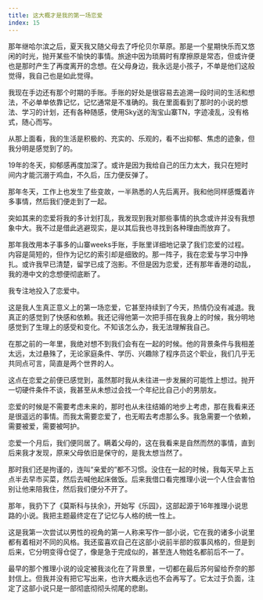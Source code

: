 ```yaml
---
title: 这大概才是我的第一场恋爱
index: 15
---
```


那年继哈尔滨之后，夏天我又随父母去了呼伦贝尔草原。那是一个星期快乐而又悠闲的时光，抛开某些不愉快的事情。旅途中因为琐屑时有摩擦原是常态，但或许便也是那时产生了再度离开的念想。在父母身边，我永远是小孩子，不单是他们这般觉得，我自己也是如此觉得。

我现在手边还有那个时期的手账。手账的好处是很容易去追溯一段时间的生活和想法，不必单单依靠记忆，记忆通常是不准确的。我在里面看到了那时的小说的想法、学习的计划，还有各种随感，使用Sky送的淘宝山寨TN，字迹凌乱，没有格式，随心而写。

从那上面看，我的生活是积极的、充实的、乐观的，看不出抑郁、焦虑的迹象，但我分明是感觉到了的。

19年的冬天，抑郁感再度加深了。或许是因为我给自己的压力太大，我只在短时间内才能沉溺于鸡血，不久后，压力便反弹了。

那年冬天，工作上也发生了些变故，一半熟悉的人先后离开。我和他同样感慨着许多事情，然后我们便走到了一起。

突如其来的恋爱将我的多计划打乱，我发现到我对那些事情的执念或许并没有我想象中大。我不过是借此逃避现实，是以其后我也寻找到各种理由而放弃了。

那年我改用本子事多的山寨weeks手账，手账里详细地记录了我们恋爱的过程。内容是简短的，但作为记忆的索引却是细致的。那一阵子，我在恋爱与学习中挣扎。或许我早已清楚，留学已成了泡影。不但是因为恋爱，还有那年香港的动乱，我的港中文的念想便彻底断了。

我专注地投入了恋爱中。

这是我人生真正意义上的第一场恋爱，它甚至持续到了今天，热情仍没有减退。我真正的感觉到了快感和依赖。我还记得他第一次把手搭在我身上的时候，我分明地感觉到了生理上的感受和变化。不知该怎么办，我无法理解我自己。

在那之前的一年里，我绝对想不到我们会有在一起的时候。他的背景条件与我相差太远，太过悬殊了，无论家庭条件、学历、兴趣除了程序员这个职业，我们几乎无共同点可言，简直是两个世界的人。

这点在恋爱之前便已感觉到，虽然那时我从未往进一步发展的可能性上想过。抛开一切硬件条件不谈，我甚至从未想过会找一个年纪比自己小的男朋友。

恋爱的时候是不需要考虑未来的，那时也从未往结婚的地步上考虑，那在我看来还是很遥远的事情。而我太需要恋爱了，也无暇去考虑那么多。我急需要一个依赖，需要被爱，需要被呵护。

恋爱一个月后，我们便同居了。瞒着父母的，这在我看来是自然而然的事情，直到后来我才发现，原来父母依旧是保守的，是我太想当然了。

那时我们还是拘谨的，连叫“亲爱的”都不习惯。没住在一起的时候，我每天早上五点半去早市买菜，然后去喊他起床做饭。后来我借口看完推理小说一个人住会害怕别让他来陪我住，然后我们便分不开了。

那年，我扔下了《莫斯科与扶余》，开始写《乐园》，这部起源于16年推理小说思路的小说。我把主题最终定在了记忆与人格的统一性上。

这是我第一次尝试以男性的视角的第一人称来写作一部小说，它在我的诸多小说里都有着相对不同的风格。我还蛮喜欢自己在这部小说前半部的叙事风格的，但是到后来，它分明变得仓促了，像是急于完成似的，甚至连人物姓名都前后不一了。

最早的那个推理小说的设定被我淡化在了背景里，一切都在最后苏何留给乔奈的那封信上。但我并没有把它写出来，也许大概永远也不会再写了。它太过于负面，注定了这部小说只是一部彻底彻彻头彻尾的悲剧。
